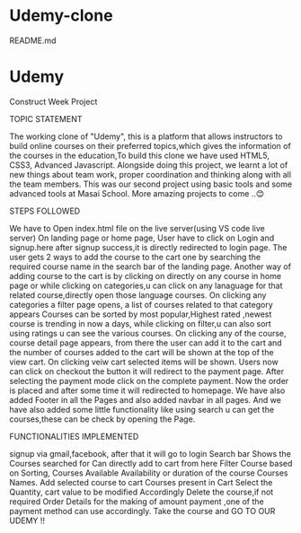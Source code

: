 # Udemy-clone

README.md
<h1>Udemy </h1>
Construct Week Project

TOPIC STATEMENT

The working clone of "Udemy", this is a platform that allows instructors to build online courses on their preferred topics,which gives the information of the courses in the education,To build this clone we have used HTML5, CSS3, Advanced Javascript. Alongside doing this project, we learnt a lot of new things about team work, proper coordination and thinking along with all the team members. This was our second  project using basic tools and some advanced tools at Masai School. More amazing projects to come ..😊

STEPS FOLLOWED

We have to Open index.html file on the live server(using VS code live server)
On landing page or home page, User have to click on Login and signup.here after signup success,it is directly redirected to login page.
The user gets 2 ways to add the course to the cart one by searching the required course name in the search bar of the landing page.
Another way of adding course to the cart is by clicking on directly on any course in home page or while clicking on categories,u can click on any lanaguage for that related course,directly open those language courses.
On clicking any categories a filter page opens, a list of courses related to that category appears Courses can be sorted by most popular,Highest rated ,newest course is trending in now a days, while clicking on filter,u can also sort using ratings u can see the various courses.
On clicking any of the course, course detail page appears, from there the user can add it to the cart and the number of courses added to the cart will be shown at the top of the view cart.
On clicking veiw cart selected items will be shown.
Users now can click on checkout the button it will redirect to the payment page. After selecting the payment mode click on the complete payment.
Now the order is placed and after some time it will redirected to homepage.
We have also added Footer in all the Pages and also added navbar in all pages.
And we have also added some little functionality like using search u can get the courses,these can be check by opening the Page.

FUNCTIONALITIES IMPLEMENTED

signup via gmail,facebook, after that it will go to login 
Search bar Shows the Courses searched for
Can directly add to cart from here
Filter Course based on Sorting,
Courses Available
Availability or duration of the course
Courses Names.
Add selected course to cart
Courses present in Cart
Select the Quantity, cart value to be modified Accordingly
Delete the course,if not required
Order Details
for the making of amount payment ,one of the payment method can use accordingly.
Take the course and GO TO OUR UDEMY !!